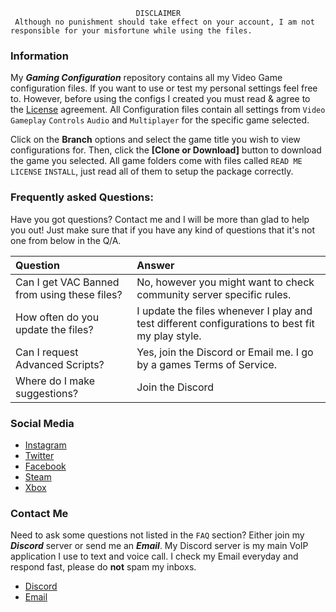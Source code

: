 								DISCLAIMER
	 Although no punishment should take effect on your account, I am not responsible for your misfortune while using the files.

### Information
My **_Gaming Configuration_** repository contains all my Video Game configuration files. If you want to use or test my personal settings feel free to. However, before using the configs I created you must read & agree to the [License](https://github.com/Plexol/Gaming/blob/master/LICENSE) agreement. All Configuration files contain all settings from `Video` `Gameplay` `Controls` `Audio` and `Multiplayer` for the specific game selected.

Click on the **Branch** options and select the game title you wish to view configurations for. Then, click the **[Clone or Download]** button to download the game you selected. All game folders come with files called `READ ME` `LICENSE` `INSTALL`, just read all of them to setup the package correctly.

### Frequently asked Questions:
Have you got questions? Contact me and I will be more than glad to help you out! Just make sure that if you have any kind of questions that it's not one from below in the Q/A.

| Question | Answer |
|:---------|:-------|
| Can I get VAC Banned from using these files? | No, however you might want to check community server specific rules. |
| How often do you update the files? | I update the files whenever I play and test different configurations to best fit my play style. |
| Can I request Advanced Scripts? | Yes, join the Discord or Email me. I go by a games Terms of Service. |
| Where do I make suggestions? | Join the Discord |

### Social Media
- [Instagram](https://www.instagram.com/tannergoldenofficial/)
- [Twitter](https://twitter.com/goldentanner)
- [Facebook](https://www.facebook.com/tannergoldenofficial/)
- [Steam](http://steamcommunity.com/id/tannergolden)
- [Xbox](https://account.xbox.com/en-US/Profile?GamerTag=Plexol)

### Contact Me
Need to ask some questions not listed in the `FAQ` section? Either join my **_Discord_** server or send me an **_Email_**. My Discord server is my main VoIP application I use to text and voice call. I check my Email everyday and respond fast, please do **not** spam my inboxs.

- [Discord](tba....)
- [Email](mailto:tannergoldenofficial@outlook.com)
